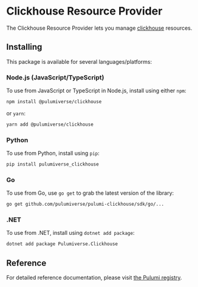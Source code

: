 # Clickhouse Resource Provider

The Clickhouse Resource Provider lets you manage [clickhouse](https://www.pulumi.com/registry/packages/clickhouse/) resources.

## Installing

This package is available for several languages/platforms:

### Node.js (JavaScript/TypeScript)

To use from JavaScript or TypeScript in Node.js, install using either `npm`:

```bash
npm install @pulumiverse/clickhouse
```

or `yarn`:

```bash
yarn add @pulumiverse/clickhouse
```

### Python

To use from Python, install using `pip`:

```bash
pip install pulumiverse_clickhouse
```

### Go

To use from Go, use `go get` to grab the latest version of the library:

```bash
go get github.com/pulumiverse/pulumi-clickhouse/sdk/go/...
```

### .NET

To use from .NET, install using `dotnet add package`:

```bash
dotnet add package Pulumiverse.Clickhouse
```

## Reference

For detailed reference documentation, please visit [the Pulumi registry](https://www.pulumi.com/registry/packages/clickhouse/api-docs/).
